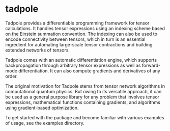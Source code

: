 # tadpole

Tadpole provides a differentiable programming framework for tensor calculations. It handles tensor expressions using an indexing scheme based on the Einstein summation convention. The indexing can also be used to encode connectivity between tensors, which in turn is an essential ingredient for automating large-scale tensor contractions and building extended networks of tensors. 

Tadpole comes with an automatic differentiation engine, which supports backpropagation through arbitrary tensor expressions as well as forward-mode differentiation. It can also compute gradients and derivatives of any order. 

The original motivation for Tadpole stems from tensor network algorithms in computational quantum physics. But owing to its versatile approach, it can be used as a general purpose library for any problem that involves tensor expressions, mathematical functions containing gradients, and algorithms using gradient-based optimization. 

To get started with the package and become familiar with various examples of usage, see the examples directory.
